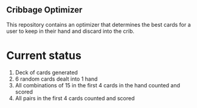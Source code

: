 ## Cribbage Optimizer

This repository contains an optimizer that determines the best cards for a user to keep in their hand and discard into the crib.

# Current status
1) Deck of cards generated
2) 6 random cards dealt into 1 hand
3) All combinations of 15 in the first 4 cards in the hand counted and scored
4) All pairs in the first 4 cards counted and scored